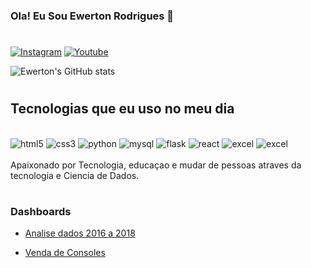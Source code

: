 
### Ola! Eu Sou Ewerton Rodrigues 👋
#
[![Instagram](https://img.shields.io/badge/Instagram-E4405F?style=for-the-badge&logo=instagram&logoColor=white)](https://www.instagram.com/ewertonrrodrigues/)
[![Youtube](https://img.shields.io/badge/YouTube-FF0000?style=for-the-badge&logo=youtube&logoColor=white)](https://www.youtube.com/channel/UCDNcyFeruKlLGrIYykVU_iw)

![Ewerton's GitHub stats](https://github-readme-stats.vercel.app/api?username=ewertondrigues02&show_icons=true&theme=dark)

#
## Tecnologias que eu uso no meu dia

<div style='display: inline_block'></br>
<img  aling='center' alt='html5' src="https://img.shields.io/badge/HTML5-E34F26?style=for-the-badge&logo=html5&logoColor=white">
<img  aling='center' alt='css3' src="https://img.shields.io/badge/CSS3-1572B6?style=for-the-badge&logo=css3&logoColor=white">
<img  aling='center' alt='python' src="https://img.shields.io/badge/Python-14354C?style=for-the-badge&logo=python&logoColor=white">
<img  aling='center' alt='mysql' src="https://img.shields.io/badge/MySQL-005C84?style=for-the-badge&logo=mysql&logoColor=white">
<img  aling='center' alt='flask' src="https://img.shields.io/badge/Flask-000000?style=for-the-badge&logo=flask&logoColor=white">
<img  aling='center' alt='react' src="https://img.shields.io/badge/React-20232A?style=for-the-badge&logo=react&logoColor=61DAFB">
<img  aling='center' alt='excel' src="	https://img.shields.io/badge/Microsoft_Excel-217346?style=for-the-badge&logo=microsoft-excel&logoColor=white">
<img  aling='center' alt='excel' src="	https://img.shields.io/badge/JavaScript-F7DF1E?style=for-the-badge&logo=javascript&logoColor=one-dark">

</div></br>
Apaixonado por Tecnologia, educaçao e mudar de pessoas atraves da tecnologia e Ciencia de Dados.
</br>

#

### Dashboards
-  [Analise dados 2016 a 2018](https://github.com/ewertondrigues/faturamento_2016_2018/blob/main/img%20faturamento%202016%202018.PNG)

-  [Venda de Consoles ](https://github.com/ewertondrigues/venda_console_no_mundo/blob/main/img%20venda%20de%20consoles.PNG)
